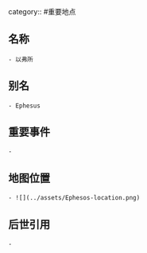 category:: #重要地点
## 名称
	- 以弗所
## 别名
	- Ephesus
## 重要事件
	-
## 地图位置
	- ![](../assets/Ephesos-location.png)
## 后世引用
	-
